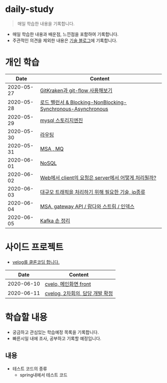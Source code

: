 # daily-study
> 매일 학습한 내용을 기록합니다.

- 매일 학습한 내용과 배운점, 느낀점을 포함하여 기록합니다.
- 주관적인 의견을 제외한 내용은 [기술 블로그](http://devham76.github.io/)에 기록합니다.

# 개인 학습

| Date       | Content|
| ---------- | ----------- |
| 2020-05-27 | [GitKraken과 git-flow 사용해보기](/content/daily/2020-05-27.md) |
| 2020-05-28 | [로드 밸런서 & Blocking-NonBlocking-Synchronous-Asynchronous](https://devham76.github.io/tags/#server) |
| 2020-05-29 | [mysql 스토리지엔진](/content/daily/2020-05-29.md) |
| 2020-05-30 | [라우팅](/content/daily/2020-05-30.md) |
| 2020-05-31 | [MSA , MQ](/content/daily/2020-05-31.md) |
| 2020-06-01 | [NoSQL](/content/daily/2020-06-01.md) |
| 2020-06-02 | [Web에서 client의 요청은 server에서 어떻게 처리될까?](/content/daily/2020-06-02.md) |
| 2020-06-03 | [대규모 트래픽을 처리하기 위해 필요한 기술, ip종류](/content/daily/2020-06-03.md) |
| 2020-06-04 | [ MSA, gateway API / 람다와 스트림 / 인덱스](/content/daily/2020-06-04.md) |
| 2020-06-05 | [Kafka 손 정리](/content/daily/2020-06-05.md) |


# 사이드 프로젝트
- [velog를 클론코딩 합니다.](https://github.com/cookpad-clone)

| Date       | Content|
| ---------- | ----------- |
| 2020-06-10 | [cvelo, 메인화면 front](/content/project/2020-06-10.md) |
| 2020-06-11 | [cvelog, 2차회의, 담당 개발 확정](/content/project/2020-06-11.md) |

# 학습할 내용
- 궁금하고 관심있는 학습예정 목록을 기록합니다.
- 빠른시일 내에 조사, 공부하고 기록할 예정입니다.

## 내용
- 테스트 코드의 종류
  - spring내에서 테스트 코드
